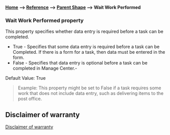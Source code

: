 __[Home](/) --> [Reference](/ref) -->  [Parent Shape](javascript:history.back()) --> Wait Work Performed__

### Wait Work Performed property 

This property specifies whether data entry is required before a task can be completed.

- True - Specifies that some data entry is required before a task can be Completed. If there is a form for a task, then data must be entered in the form.
- False - Specifies that data entry is optional before a task can be completed in Manage Center.-

Default Value: True

> Example:
This property might be set to False if a task requires some work that does not include data entry, such as delivering items to the post office. 


## Disclaimer of warranty

[Disclaimer of warranty](../../guides/common/DisclaimerOfWarranty.md)
